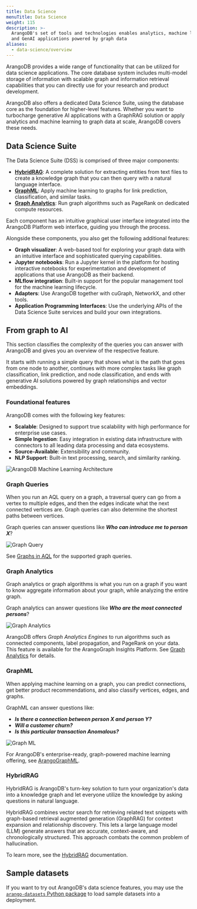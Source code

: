 ```yaml
---
title: Data Science
menuTitle: Data Science
weight: 115
description: >-
  ArangoDB's set of tools and technologies enables analytics, machine learning,
  and GenAI applications powered by graph data
aliases:
  - data-science/overview
---
```

ArangoDB provides a wide range of functionality that can be utilized for
data science applications. The core database system includes multi-model storage
of information with scalable graph and information retrieval capabilities that
you can directly use for your research and product development.

ArangoDB also offers a dedicated Data Science Suite, using the database core
as the foundation for higher-level features. Whether you want to turbocharge
generative AI applications with a GraphRAG solution or apply analytics and
machine learning to graph data at scale, ArangoDB covers these needs.

<!--
ArangoDB's Graph Analytics and GraphML capabilities provide various solutions
in data science and data analytics. Multiple data science personas within the
engineering space can make use of ArangoDB's set of tools and technologies that
enable analytics and machine learning on graph data. 
-->

## Data Science Suite

The Data Science Suite (DSS) is comprised of three major components:

- [**HybridRAG**](#hybridrag): A complete solution for extracting entities
  from text files to create a knowledge graph that you can then query with a
  natural language interface.
- [**GraphML**](#graphml): Apply machine learning to graphs for link prediction,
  classification, and similar tasks.
- [**Graph Analytics**](#graph-analytics): Run graph algorithms such as PageRank
  on dedicated compute resources.

Each component has an intuitive graphical user interface integrated into the
ArangoDB Platform web interface, guiding you through the process.
<!-- TODO: Not Graph Analytics? -->

Alongside these components, you also get the following additional features:

- **Graph visualizer**: A web-based tool for exploring your graph data with an
  intuitive interface and sophisticated querying capabilities.
- **Jupyter notebooks**: Run a Jupyter kernel in the platform for hosting
  interactive notebooks for experimentation and development of applications
  that use ArangoDB as their backend.
- **MLflow integration**: Built-in support for the popular management tool for
  the machine learning lifecycle.
- **Adapters**: Use ArangoDB together with cuGraph, NetworkX, and other tools. 
- **Application Programming Interfaces**: Use the underlying APIs of the
  Data Science Suite services and build your own integrations.

## From graph to AI

This section classifies the complexity of the queries you can answer with
ArangoDB and gives you an overview of the respective feature.

It starts with running a simple query that shows what is the path that goes from
one node to another, continues with more complex tasks like graph classification,
link prediction, and node classification, and ends with generative AI solutions
powered by graph relationships and vector embeddings.

### Foundational features

ArangoDB comes with the following key features:

- **Scalable**: Designed to support true scalability with high performance for
  enterprise use cases.
- **Simple Ingestion**: Easy integration in existing data infrastructure with
  connectors to all leading data processing and data ecosystems.
- **Source-Available**: Extensibility and community.
- **NLP Support**: Built-in text processing, search, and similarity ranking.

<!-- TODO: This is actually GraphML specific... -->

![ArangoDB Machine Learning Architecture](../../images/machine-learning-architecture.png)

### Graph Queries

When you run an AQL query on a graph, a traversal query can go from a vertex to
multiple edges, and then the edges indicate what the next connected vertices are.
Graph queries can also determine the shortest paths between vertices.

Graph queries can answer questions like _**Who can introduce me to person X**_?

![Graph Query](../../images/graph-query.png)

See [Graphs in AQL](../aql/graphs/_index.md) for the supported graph queries.

### Graph Analytics

Graph analytics or graph algorithms is what you run on a graph if you want to 
know aggregate information about your graph, while analyzing the entire graph.

Graph analytics can answer questions like _**Who are the most connected persons**_?

![Graph Analytics](../../images/graph-analytics.png)

ArangoDB offers _Graph Analytics Engines_ to run algorithms such as
connected components, label propagation, and PageRank on your data. This feature
is available for the ArangoGraph Insights Platform. See
[Graph Analytics](graph-analytics.md) for details.

### GraphML

When applying machine learning on a graph, you can predict connections, get 
better product recommendations, and also classify vertices, edges, and graphs.

GraphML can answer questions like:
- _**Is there a connection between person X and person Y?**_
- _**Will a customer churn?**_ 
- _**Is this particular transaction Anomalous?**_

![Graph ML](../../images/graph-ml.png)

For ArangoDB's enterprise-ready, graph-powered machine learning offering,
see [ArangoGraphML](graphml/_index.md).

### HybridRAG

HybridRAG is ArangoDB's turn-key solution to turn your organization's data into
a knowledge graph and let everyone utilize the knowledge by asking questions in
natural language.

HybridRAG combines vector search for retrieving related text snippets
with graph-based retrieval augmented generation (GraphRAG) for context expansion
and relationship discovery. This lets a large language model (LLM) generate
answers that are accurate, context-aware, and chronologically structured.
This approach combats the common problem of hallucination.

To learn more, see the [HybridRAG](hybrid-rag.md) documentation.

## Sample datasets

If you want to try out ArangoDB's data science features, you may use the
[`arango-datasets` Python package](../components/tools/arango-datasets.md)
to load sample datasets into a deployment.
